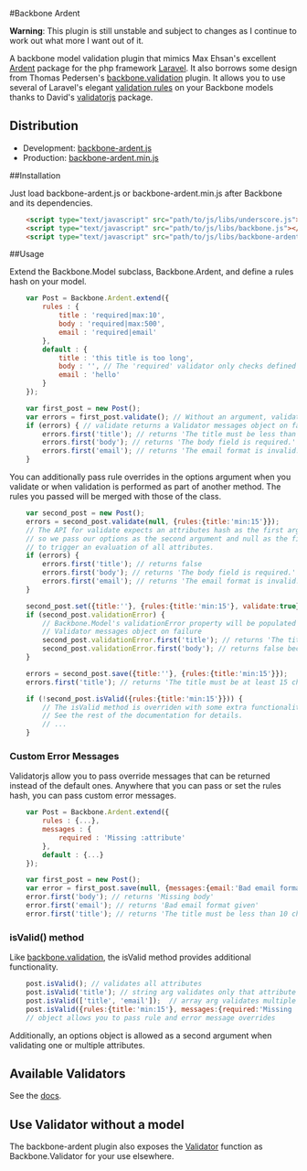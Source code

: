 #Backbone Ardent

__Warning__: This plugin is still unstable and subject to changes as I continue to work out what more I want out of it.

A backbone model validation plugin that mimics Max Ehsan's excellent [Ardent](https://github.com/laravelbook/ardent) package for the php framework [Laravel](http://laravel.com/). It also borrows some design from Thomas Pedersen's [backbone.validation](https://github.com/thedersen/backbone.validation) plugin. It allows you to use several of Laravel's elegant [validation rules](http://laravel.com/docs/validation) on your Backbone models thanks to David's [validatorjs](https://github.com/skaterdav85/validatorjs) package.

## Distribution

* Development: [backbone-ardent.js](#)
* Production:  [backbone-ardent.min.js](#)

##Installation

Just load backbone-ardent.js or backbone-ardent.min.js after Backbone and its dependencies.

```html
    <script type="text/javascript" src="path/to/js/libs/underscore.js"></script>
    <script type="text/javascript" src="path/to/js/libs/backbone.js"></script>
    <script type="text/javascript" src="path/to/js/libs/backbone-ardent.js"></script>
```

##Usage

Extend the Backbone.Model subclass, Backbone.Ardent, and define a rules hash on your model.

```js
    var Post = Backbone.Ardent.extend({
        rules : {
            title : 'required|max:10',
            body : 'required|max:500',
            email : 'required|email'
        },
        default : {
            title : 'this title is too long',
            body : '', // The 'required' validator only checks defined attributes
            email : 'hello'
        }
    });

    var first_post = new Post();
    var errors = first_post.validate(); // Without an argument, validates all attributes on the model
    if (errors) { // validate returns a Validator messages object on failure
        errors.first('title'); // returns 'The title must be less than 10 characters.'
        errors.first('body'); // returns 'The body field is required.'
        errors.first('email'); // returns 'The email format is invalid.'
    }
```

You can additionally pass rule overrides in the options argument when you validate or when validation is performed as part of another method. The rules you passed will be merged with those of the class.

```js
    var second_post = new Post();
    errors = second_post.validate(null, {rules:{title:'min:15'}}); 
    // The API for validate expects an attributes hash as the first argument, 
    // so we pass our options as the second argument and null as the first 
    // to trigger an evaluation of all attributes.
    if (errors) { 
        errors.first('title'); // returns false
        errors.first('body'); // returns 'The body field is required.'
        errors.first('email'); // returns 'The email format is invalid.'
    }

    second_post.set({title:''}, {rules:{title:'min:15'}, validate:true});
    if (second_post.validationError) { 
        // Backbone.Model's validationError property will be populated with the
        // Validator messages object on failure
        second_post.validationError.first('title'); // returns 'The title must be at least 15 characters.'
        second_post.validationError.first('body'); // returns false because only the passed attributes are checked
    }

    errors = second_post.save({title:''}, {rules:{title:'min:15'}});
    errors.first('title'); // returns 'The title must be at least 15 characters.'

    if (!second_post.isValid({rules:{title:'min:15'}})) {
        // The isValid method is overriden with some extra functionality.
        // See the rest of the documentation for details.
        // ...
    }
```

### Custom Error Messages

Validatorjs allow you to pass override messages that can be returned instead of the default ones. Anywhere that you can pass or set the rules hash, you can pass custom error messages.

```js
    var Post = Backbone.Ardent.extend({
        rules : {...},
        messages : {
            required : 'Missing :attribute'
        },
        default : {...}
    });

    var first_post = new Post();
    var error = first_post.save(null, {messages:{email:'Bad email format given'}});
    error.first('body'); // returns 'Missing body'
    error.first('email'); // returns 'Bad email format given'
    error.first('title'); // returns 'The title must be less than 10 characters.'
```

### isValid() method

Like [backbone.validation](https://github.com/thedersen/backbone.validation), the isValid method provides additional functionality.


```js
    post.isValid(); // validates all attributes
    post.isValid('title'); // string arg validates only that attribute
    post.isValid(['title', 'email']);  // array arg validates multiple attributes
    post.isValid({rules:{title:'min:15'}, messages:{required:'Missing :attribute'}});  
    // object allows you to pass rule and error message overrides
```
Additionally, an options object is allowed as a second argument when validating one or multiple attributes.

## Available Validators

See the [docs](https://github.com/skaterdav85/validatorjs#validation-rules).

## Use Validator without a model

The backbone-ardent plugin also exposes the [Validator](https://github.com/skaterdav85/validatorjs) function as Backbone.Validator for your use elsewhere.